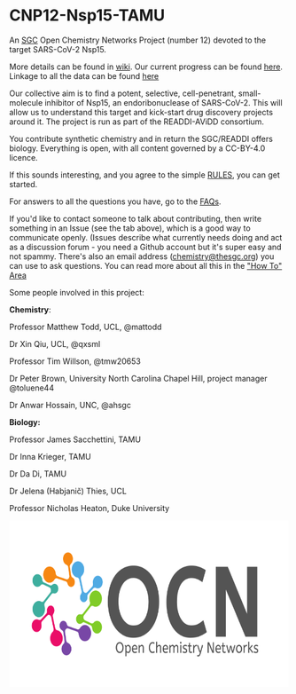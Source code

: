 # CNP12-Nsp15-TAMU 
An [SGC]((https://www.thesgc.org/)) Open Chemistry Networks Project (number 12) devoted to the target SARS-CoV-2 Nsp15. 

More details can be found in [wiki](https://github.com/StructuralGenomicsConsortium/CNP12-Nsp15-TAMU/wiki). Our current progress can be found [here](https://github.com/StructuralGenomicsConsortium/CNP12-Nsp15-TAMU/wiki/The-Story-so-Far). Linkage to all the data can be found [here](https://github.com/StructuralGenomicsConsortium/CNP12-Nsp15-TAMU/issues/5)

Our collective aim is to find a potent, selective, cell-penetrant, small-molecule inhibitor of Nsp15, an endoribonuclease of SARS-CoV-2. This will allow us to understand this target and kick-start drug discovery projects around it. The project is run as part of the READDI-AViDD consortium.

You contribute synthetic chemistry and in return the SGC/READDI offers biology. Everything is open, with all content governed by a CC-BY-4.0 licence.

If this sounds interesting, and you agree to the simple [RULES](https://www.thesgc.org/sgc-open-chemistry-networks/terms-of-use), you can get started.

For answers to all the questions you have, go to the [FAQs](https://www.thesgc.org/sgc-open-chemistry-networks/faq).

If you'd like to contact someone to talk about contributing, then write something in an Issue (see the tab above), which is a good way to communicate openly. (Issues describe what currently needs doing and act as a discussion forum - you need a Github account but it's super easy and not spammy. There's also an email address (chemistry@thesgc.org) you can use to ask questions. You can read more about all this in the ["How To" Area](https://github.com/StructuralGenomicsConsortium/Chemistry_TechOps_HowTo/wiki)

Some people involved in this project:

**Chemistry**: 

Professor Matthew Todd, UCL, @mattodd  

Dr Xin Qiu, UCL, @qxsml  

Professor Tim Willson, @tmw20653 

Dr Peter Brown, University North Carolina Chapel Hill, project manager @toluene44  

Dr Anwar Hossain, UNC, @ahsgc  

**Biology:**

Professor James Sacchettini, TAMU  

Dr Inna Krieger, TAMU  

Dr Da Di, TAMU

Dr Jelena (Habjanič) Thies, UCL  

Professor Nicholas Heaton, Duke University  


<a href="url"><img src="https://github.com/StructuralGenomicsConsortium/Chemistry_TechOps_HowTo/blob/main/Open%20Chemistry%20Networks%20Logos/OCN_Logo_Final_smban.png?raw=true" align="centre" height="300" ></a>
